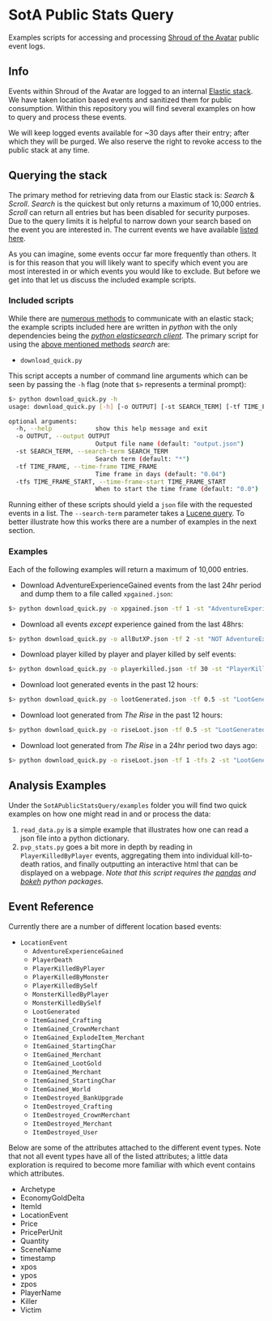 # SotA Public Stats Query
Examples scripts for accessing and processing [Shroud of the Avatar](https://www.shroudoftheavatar.com/) public event logs.

## Info
Events within Shroud of the Avatar are logged to an internal [Elastic stack](https://www.elastic.co/).  We have taken location based events and sanitized them for public consumption.  Within this repository you will find several examples on how to query and process these events.  

We will keep logged events available for ~30 days after their entry; after which they will be purged.  We also reserve the right to revoke access to the public stack at any time.

## <a name="query"></a>Querying the stack
The primary method for retrieving data from our Elastic stack is: *Search* & *Scroll*.  *Search* is the quickest but only returns a maximum of 10,000 entries.  *Scroll* can return all entries but has been disabled for security purposes.  Due to the query limits it is helpful to narrow down your search based on the event you are interested in.  The current events we have available [listed here](#available_events).

As you can imagine, some events occur far more frequently than others.  It is for this reason that you will likely want to specify which event you are most interested in or which events you would like to exclude.  But before we get into that let us discuss the included example scripts.

### Included scripts
While there are [numerous methods](https://www.elastic.co/guide/en/elasticsearch/guide/current/_talking_to_elasticsearch.html#_restful_api_with_json_over_http) to communicate with an elastic stack; the example scripts included here are written in *python* with the only dependencies being the [*python elasticsearch client*](https://github.com/elastic/elasticsearch-py).  The primary script for using the [above mentioned methods](#query) *search* are:

* `download_quick.py`

This script accepts a number of command line arguments which can be seen by passing the `-h` flag (note that `$>` represents a terminal prompt):

~~~bash
$> python download_quick.py -h
usage: download_quick.py [-h] [-o OUTPUT] [-st SEARCH_TERM] [-tf TIME_FRAME]

optional arguments:
  -h, --help            show this help message and exit
  -o OUTPUT, --output OUTPUT
                        Output file name (default: "output.json")
  -st SEARCH_TERM, --search-term SEARCH_TERM
                        Search term (default: "*")
  -tf TIME_FRAME, --time-frame TIME_FRAME
                        Time frame in days (default: "0.04")
  -tfs TIME_FRAME_START, --time-frame-start TIME_FRAME_START
                        When to start the time frame (default: "0.0")
~~~                            
Running either of these scripts should yield a `json` file with the requested events in a list.  The `--search-term` parameter takes a [Lucene query](https://lucene.apache.org/core/2_9_4/queryparsersyntax.html).  To better illustrate how this works there are a number of examples in the next section.

### Examples
Each of the following examples will return a maximum of 10,000 entries.

* Download AdventureExperienceGained events from the last 24hr period and dump them to a file called `xpgained.json`:

~~~bash
$> python download_quick.py -o xpgained.json -tf 1 -st "AdventureExperienceGained"
~~~    

* Download all events *except* experience gained from the last 48hrs:

~~~bash
$> python download_quick.py -o allButXP.json -tf 2 -st "NOT AdventureExperienceGained"
~~~

* Download player killed by player and player killed by self events:

~~~bash
$> python download_quick.py -o playerkilled.json -tf 30 -st "PlayerKilledByPlayer OR PlayerKilledBySelf"
~~~

* Download loot generated events in the past 12 hours:

~~~bash
$> python download_quick.py -o lootGenerated.json -tf 0.5 -st "LootGenerated"
~~~

* Download loot generated from *The Rise* in the past 12 hours:

~~~bash
$> python download_quick.py -o riseLoot.json -tf 0.5 -st "LootGenerated AND SceneName:The Rise"
~~~

* Download loot generated from *The Rise* in a 24hr period two days ago:

~~~bash
$> python download_quick.py -o riseLoot.json -tf 1 -tfs 2 -st "LootGenerated AND SceneName:The Rise"
~~~

## Analysis Examples
Under the `SotAPublicStatsQuery/examples` folder you will find two quick examples on how one might read in and or process the data:

1. `read_data.py` is a simple example that illustrates how one can read a json file into a python dictionary.
2. `pvp_stats.py` goes a bit more in depth by reading in `PlayerKilledByPlayer` events, aggregating them into individual kill-to-death ratios, and finally outputting an interactive html that can be displayed on a webpage.  *Note that this script requires the [pandas](http://pandas.pydata.org/) and [bokeh](http://bokeh.pydata.org/en/latest/) python packages.*

## <a name="available_events"></a>Event Reference
Currently there are a number of different location based events:

* `LocationEvent`
    * `AdventureExperienceGained`
    * `PlayerDeath`
    * `PlayerKilledByPlayer`
    * `PlayerKilledByMonster`
    * `PlayerKilledBySelf`
    * `MonsterKilledByPlayer`
    * `MonsterKilledBySelf`
    * `LootGenerated`
    * `ItemGained_Crafting`
    * `ItemGained_CrownMerchant`
    * `ItemGained_ExplodeItem_Merchant`
    * `ItemGained_StartingChar`
    * `ItemGained_Merchant`
    * `ItemGained_LootGold`
    * `ItemGained_Merchant`
    * `ItemGained_StartingChar`
    * `ItemGained_World`
    * `ItemDestroyed_BankUpgrade`
    * `ItemDestroyed_Crafting`
    * `ItemDestroyed_CrownMerchant`
    * `ItemDestroyed_Merchant`
    * `ItemDestroyed_User`

Below are some of the attributes attached to the different event types.  Note that not all event types have all of the listed attributes; a little data exploration is required to become more familiar with which event contains which attributes.

* Archetype
* EconomyGoldDelta
* ItemId
* LocationEvent
* Price
* PricePerUnit
* Quantity
* SceneName
* timestamp
* xpos
* ypos
* zpos
* PlayerName
* Killer
* Victim